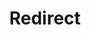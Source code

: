 ﻿---
layout: src/layouts/Redirect.astro
title: Redirect
redirect: https://octopus.com/docs/deployments/terraform/plan-terraform
pubDate:  2023-01-01
navSearch: false
navSitemap: false
navMenu: false
---

